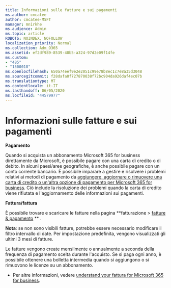 ```yaml
---
title: Informazioni sulle fatture e sui pagamenti
ms.author: cmcatee
author: cmcatee-MSFT
manager: mnirkhe
ms.audience: Admin
ms.topic: article
ROBOTS: NOINDEX, NOFOLLOW
localization_priority: Normal
ms.collection: Adm_O365
ms.assetid: ef2df989-8539-48b5-a324-97d2e09f14fe
ms.custom:
- "485"
- "1500018"
ms.openlocfilehash: 650a74eef9e2e2051c99e78b8ec1c7e8a35d3048
ms.sourcegitcommit: f28dafa0f727870038f72bc904da926daf4ec07b
ms.translationtype: MT
ms.contentlocale: it-IT
ms.lasthandoff: 06/05/2020
ms.locfileid: "44579977"
---
```

# <a name="invoice-and-payment-information"></a>Informazioni sulle fatture e sui pagamenti

**Pagamento**

Quando si acquista un abbonamento Microsoft 365 for business direttamente da Microsoft, è possibile pagare con una carta di credito o di debito.  In alcuni paesi/aree geografiche, è anche possibile pagare con un conto corrente bancario.  È possibile imparare a gestire e risolvere i problemi relativi ai metodi di pagamento da [aggiungere, aggiornare o rimuovere una carta di credito o un'altra opzione di pagamento per Microsoft 365 for business](https://go.microsoft.com/fwlink/?linkid=2118133).  Ciò include la risoluzione dei problemi quando la carta di credito viene rifiutata e l'aggiornamento delle informazioni sui pagamenti.

**Fattura/fattura**

È possibile trovare e scaricare le fatture nella pagina **fatturazione > [fatture & pagamento](https://go.microsoft.com/fwlink/p/?linkid=848039) ** .  

**Nota**: se non sono visibili fatture, potrebbe essere necessario modificare il filtro intervallo di date.  Per impostazione predefinita, vengono visualizzati gli ultimi 3 mesi di fatture.

Le fatture vengono create mensilmente o annualmente a seconda della frequenza di pagamento scelta durante l'acquisto.  Se si paga ogni anno, è possibile ottenere una bolletta intermedia quando si aggiungono o si rimuovono le licenze su un abbonamento.
 
- Per altre informazioni, vedere [understand your fattura for Microsoft 365 for business](https://go.microsoft.com/fwlink/?linkid=2119101).
